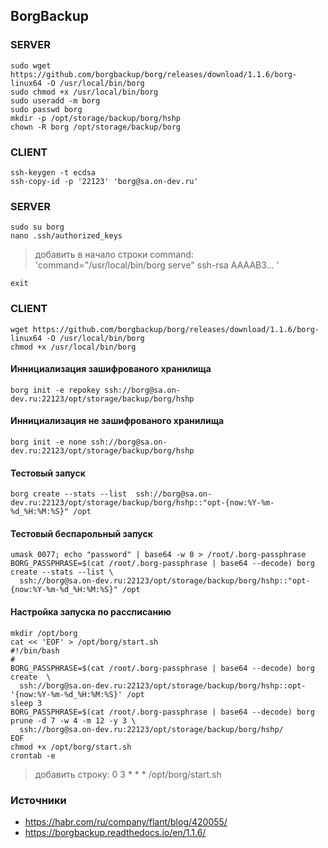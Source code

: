 ## BorgBackup

### SERVER
```
sudo wget https://github.com/borgbackup/borg/releases/download/1.1.6/borg-linux64 -O /usr/local/bin/borg
sudo chmod +x /usr/local/bin/borg
sudo useradd -m borg
sudo passwd borg
mkdir -p /opt/storage/backup/borg/hshp
chown -R borg /opt/storage/backup/borg
```
### CLIENT
```
ssh-keygen -t ecdsa
ssh-copy-id -p '22123' 'borg@sa.on-dev.ru'
```
### SERVER
```
sudo su borg
nano .ssh/authorized_keys
```
> добавить в начало строки command: 'command="/usr/local/bin/borg serve" ssh-rsa AAAAB3... '
>
```
exit
```
### CLIENT
```
wget https://github.com/borgbackup/borg/releases/download/1.1.6/borg-linux64 -O /usr/local/bin/borg
chmod +x /usr/local/bin/borg
```
#### Иннициализация зашифрованого хранилища
```
borg init -e repokey ssh://borg@sa.on-dev.ru:22123/opt/storage/backup/borg/hshp
```
#### Иннициализация не зашифрованого хранилища
```
borg init -e none ssh://borg@sa.on-dev.ru:22123/opt/storage/backup/borg/hshp
```
#### Тестовый запуск
```
borg create --stats --list  ssh://borg@sa.on-dev.ru:22123/opt/storage/backup/borg/hshp::"opt-{now:%Y-%m-%d_%H:%M:%S}" /opt
```
#### Тестовый беспарольный запуск
```
umask 0077; echo "password" | base64 -w 0 > /root/.borg-passphrase
BORG_PASSPHRASE=$(cat /root/.borg-passphrase | base64 --decode) borg create --stats --list \
  ssh://borg@sa.on-dev.ru:22123/opt/storage/backup/borg/hshp::"opt-{now:%Y-%m-%d_%H:%M:%S}" /opt
```
#### Настройка запуска по рассписанию
```
mkdir /opt/borg
cat << 'EOF' > /opt/borg/start.sh
#!/bin/bash
#
BORG_PASSPHRASE=$(cat /root/.borg-passphrase | base64 --decode) borg create  \
  ssh://borg@sa.on-dev.ru:22123/opt/storage/backup/borg/hshp::opt-'{now:%Y-%m-%d_%H:%M:%S}' /opt
sleep 3
BORG_PASSPHRASE=$(cat /root/.borg-passphrase | base64 --decode) borg prune -d 7 -w 4 -m 12 -y 3 \
  ssh://borg@sa.on-dev.ru:22123/opt/storage/backup/borg/hshp/
EOF
chmod +x /opt/borg/start.sh
crontab -e
```
> добавить строку: 0 3 * * * /opt/borg/start.sh

### Источники
- https://habr.com/ru/company/flant/blog/420055/
- https://borgbackup.readthedocs.io/en/1.1.6/
